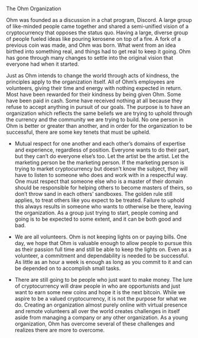The Ohm Organization

Ohm was founded as a discussion in a chat program, Discord. A large group of like-minded people came together and shared a semi-unified vision of a cryptocurrency that opposes the status quo. Having a large, diverse group of people fueled ideas like pouring kerosene on top of a fire. A fork of a previous coin was made, and Ohm was born. What went from an idea birthed into something real, and things had to get real to keep it going. Ohm has gone through many changes to settle into the original vision that everyone had when it started.

Just as Ohm intends to change the world through acts of kindness, the principles apply to the organization itself. All of Ohm’s employees are volunteers, giving their time and energy with nothing expected in return. Most have been rewarded for their kindness by being given Ohm. Some have been paid in cash. Some have received nothing at all because they refuse to accept anything in pursuit of our goals. The purpose is to have an organization which reflects the same beliefs we are trying to uphold through the currency and the community we are trying to build. No one person in Ohm is better or greater than another, and in order for the organization to be successful, there are some key tenets that must be upheld.

* Mutual respect for one another and each other’s domains of expertise and experience, regardless of position. Everyone wants to do their part, but they can’t do everyone else’s too. Let the artist be the artist. Let the marketing person be the marketing person. If the marketing person is trying to market cryptocurrency but doesn’t know the subject, they will have to listen to someone who does and work with in a respectful way. One must respect that someone else who is a master of their domain should be responsible for helping others to become masters of theirs, so don’t throw sand in each others’ sandboxes. The golden rule still applies, to treat others like you expect to be treated. Failure to uphold this always results in someone who wants to otherwise be there, leaving the organization. As a group just trying to start, people coming and going is to be expected to some extent, and it can be both good and bad.
 
* We are all volunteers. Ohm is not keeping lights on or paying bills. One day, we hope that Ohm is valuable enough to allow people to pursue this as their passion full time and still be able to keep the lights on. Even as a volunteer, a commitment and dependability is needed to be successful. As little as an hour a week is enough as long as you commit to it and can be depended on to accomplish small tasks.

* There are still going to be people who just want to make money. The lure of cryptocurrency will draw people in who are opportunists and just want to earn some new coins and hope it is the next bitcoin. While we aspire to be a valued cryptocurrency, it is not the purpose for what we do. 
Creating an organization almost purely online with virtual presence and remote volunteers all over the world creates challenges in itself aside from managing a company or any other organization. As a young organization, Ohm has overcome several of these challenges and realizes there are more to overcome.

